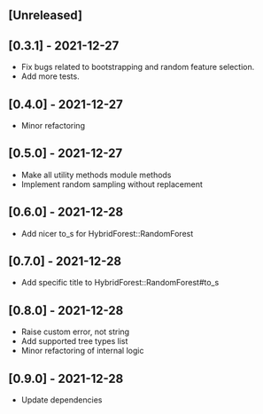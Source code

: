 ## [Unreleased]

## [0.3.1] - 2021-12-27

- Fix bugs related to bootstrapping and random feature selection.
- Add more tests.

## [0.4.0] - 2021-12-27

- Minor refactoring

## [0.5.0] - 2021-12-27

- Make all utility methods module methods
- Implement random sampling without replacement

## [0.6.0] - 2021-12-28

- Add nicer to_s for HybridForest::RandomForest

## [0.7.0] - 2021-12-28

- Add specific title to HybridForest::RandomForest#to_s

## [0.8.0] - 2021-12-28

- Raise custom error, not string
- Add supported tree types list
- Minor refactoring of internal logic

## [0.9.0] - 2021-12-28

- Update dependencies